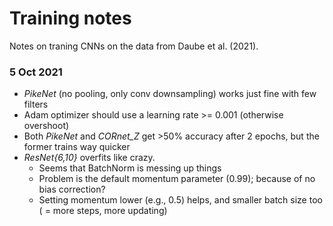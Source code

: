 # Training notes

Notes on traning CNNs on the data from Daube et al. (2021).

### 5 Oct 2021

* *PikeNet* (no pooling, only conv downsampling) works just fine with few filters
* Adam optimizer should use a learning rate >= 0.001 (otherwise overshoot)
* Both *PikeNet* and *CORnet_Z* get >50% accuracy after 2 epochs, but the former trains way quicker
* *ResNet{6,10}* overfits like crazy.
  * Seems that BatchNorm is messing up things
  * Problem is the default momentum parameter (0.99); because of no bias correction?
  * Setting momentum lower (e.g., 0.5) helps, and smaller batch size too ( = more steps, more updating)